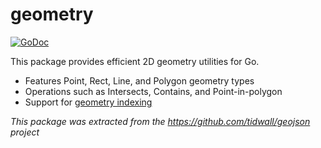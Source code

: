 # geometry

[![GoDoc](https://godoc.org/github.com/tidwall/geometry?status.svg)](https://godoc.org/github.com/tidwall/geometry)

This package provides efficient 2D geometry utilities for Go.

- Features Point, Rect, Line, and Polygon geometry types
- Operations such as Intersects, Contains, and Point-in-polygon
- Support for [geometry indexing](https://medium.com/@tidwall/faster-geospatial-queries-in-tile38-f771e2f6b1bd)

*This package was extracted from the https://github.com/tidwall/geojson project*
